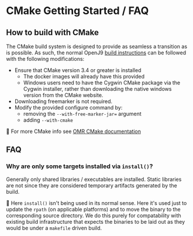 <!--
Copyright IBM Corp. and others 2018

This program and the accompanying materials are made available under
the terms of the Eclipse Public License 2.0 which accompanies this
distribution and is available at https://www.eclipse.org/legal/epl-2.0/
or the Apache License, Version 2.0 which accompanies this distribution and
is available at https://www.apache.org/licenses/LICENSE-2.0.

This Source Code may also be made available under the following
Secondary Licenses when the conditions for such availability set
forth in the Eclipse Public License, v. 2.0 are satisfied: GNU
General Public License, version 2 with the GNU Classpath
Exception [1] and GNU General Public License, version 2 with the
OpenJDK Assembly Exception [2].

[1] https://www.gnu.org/software/classpath/license.html
[2] https://openjdk.org/legal/assembly-exception.html

SPDX-License-Identifier: EPL-2.0 OR Apache-2.0 OR GPL-2.0-only WITH Classpath-exception-2.0 OR GPL-2.0-only WITH OpenJDK-assembly-exception-1.0
-->

# CMake Getting Started / FAQ

## How to build with CMake

The CMake build system is designed to provide as seamless a transition as is possible.
As such, the normal OpenJ9 [build instructions](https://www.eclipse.org/openj9/oj9_build.html)
can be followed with the following modifications:

- Ensure that CMake version 3.4 or greater is installed
  - The docker images will already have this provided
  - Windows users need to have the Cygwin CMake package via the Cygwin installer, rather than downloading
  the native windows version from the CMake website.
- Downloading freemarker is not required.
- Modify the provided configure command by:
  - removing the `--with-free-marker-jar=` argument
  - adding `--with-cmake`

:pencil: For more CMake info see [OMR CMake documentation](https://github.com/eclipse-omr/omr/blob/master/doc/BuildingWithCMake.md)

## FAQ

### Why are only some targets installed via `install()`?
Generally only shared libraries / executables are installed. Static libraries are
not since they are considered temporary artifacts generated by the build.

:pencil: Here `install()` isn't being used in its normal sense. Here it's used
just to update the `rpath` (on applicable platforms) and to move the binary
to the corresponding source directory. We do this purely for compatability with
existing build infrastructure that expects the binaries to be laid out as they
would be under a `makefile` driven build.
